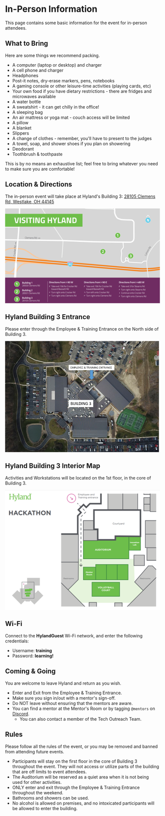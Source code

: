 # In-Person Information
This page contains some basic information for the event for in-person attendees.

## What to Bring
Here are some things we recommend packing.

- A computer (laptop or desktop) and charger
- A cell phone and charger
- Headphones
- Post-it notes, dry-erase markers, pens, notebooks
- A gaming console or other leisure-time activities (playing cards, etc)
- Your own food if you have dietary restrictions - there are fridges and microwaves available
- A water bottle
- A sweatshirt - it can get chilly in the office!
- A sleeping bag
- An air mattress or yoga mat - couch access will be limited
- A pillow
- A blanket
- Slippers
- A change of clothes - remember, you'll have to present to the judges
- A towel, soap, and shower shoes if you plan on showering
- Deodorant
- Toothbrush & toothpaste

This is by no means an exhaustive list; feel free to bring whatever you need to make sure you are comfortable!

## Location & Directions
The in-person event will take place at Hyland's Building 3: [28105 Clemens Rd, Westlake, OH 44145](https://goo.gl/maps/FgcuhNcyzFZZTqWd8)

![](VisitingHyland.png)

## Hyland Building 3 Entrance
Please enter through the Employee & Training Entrance on the North side of Building 3.

![](HylandBuilding3Entrance.png)

## Hyland Building 3 Interior Map
Activities and Workstations will be located on the 1st floor, in the core of Building 3.

![](HackathonMap.png)

## Wi-Fi
Connect to the **HylandGuest** Wi-Fi network, and enter the following credentials:

- Username: **training**
- Password: **learning!**

## Coming & Going
You are welcome to leave Hyland and return as you wish.

- Enter and Exit from the Employee & Training Entrance.
- Make sure you sign in/out with a mentor's sign-off.
- Do NOT leave without ensuring that the mentors are aware.
- You can find a mentor at the Mentor's Room or by tagging `@mentors` on [Discord](DiscordInformation.md).
  - You can also contact a member of the Tech Outreach Team.

## Rules
Please follow all the rules of the event, or you may be removed and banned from attending future events.

- Participants will stay on the first floor in the core of Building 3 throughout the event. They will not access or utilize parts of the building that are off limits to event attendees.
- The Auditorium will be reserved as a quiet area when it is not being used for other activities.
- ONLY enter and exit through the Employee & Training Entrance throughout the weekend.
- Bathrooms and showers can be used.
- No alcohol is allowed on premises, and no intoxicated participants will be allowed to enter the building.